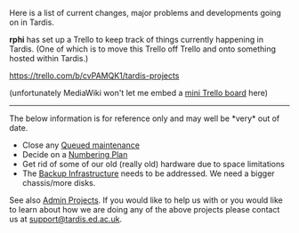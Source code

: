Here is a list of current changes, major problems and developments going
on in Tardis.

**rphi** has set up a Trello to keep track of things currently happening
in Tardis. (One of which is to move this Trello off Trello and onto
something hosted within Tardis.)

<https://trello.com/b/cvPAMQK1/tardis-projects>

(unfortunately MediaWiki won't let me embed a [mini Trello
board](https://developers.trello.com/v1.0/docs/boards) here) <noinclude>

------------------------------------------------------------------------

The below information is for reference only and may well be \*very\* out
of date.

-   Close any [Queued maintenance](Queued_maintenance "wikilink")
-   Decide on a [Numbering Plan](Numbering_Plan "wikilink")
-   Get rid of some of our old (really old) hardware due to space
    limitations
-   The [Backup Infrastructure](Backup_Infrastructure "wikilink") needs
    to be addressed. We need a bigger chassis/more disks.

See also [Admin Projects](Admin_Projects "wikilink"). </noinclude> If
you would like to help us with or you would like to learn about how we
are doing any of the above projects please contact us at
support@tardis.ed.ac.uk.